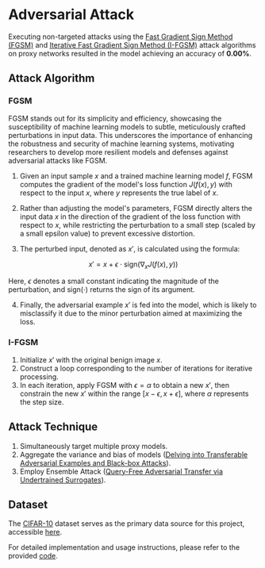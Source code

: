 # Adversarial Attack

Executing non-targeted attacks using the [Fast Gradient Sign Method (FGSM)](https://arxiv.org/abs/1412.6572) and [Iterative Fast Gradient Sign Method (I-FGSM)](https://arxiv.org/abs/1607.02533) attack algorithms on proxy networks resulted in the model achieving an accuracy of **0.00%**.

## Attack Algorithm
### FGSM
FGSM stands out for its simplicity and efficiency, showcasing the susceptibility of machine learning models to subtle, meticulously crafted perturbations in input data. This underscores the importance of enhancing the robustness and security of machine learning systems, motivating researchers to develop more resilient models and defenses against adversarial attacks like FGSM.

1. Given an input sample $x$ and a trained machine learning model $f$, FGSM computes the gradient of the model's loss function $J(f(x), y)$ with respect to the input $x$, where $y$ represents the true label of $x$.
   
2. Rather than adjusting the model's parameters, FGSM directly alters the input data $x$ in the direction of the gradient of the loss function with respect to $x$, while restricting the perturbation to a small step (scaled by a small epsilon value) to prevent excessive distortion.

3. The perturbed input, denoted as $x'$, is calculated using the formula:

$$x' = x + \epsilon \cdot \text{sign}(\nabla_x J(f(x), y))$$

Here, $\epsilon$ denotes a small constant indicating the magnitude of the perturbation, and $\text{sign}(\cdot)$ returns the sign of its argument.

4. Finally, the adversarial example $x'$ is fed into the model, which is likely to misclassify it due to the minor perturbation aimed at maximizing the loss.

### I-FGSM
1. Initialize $x'$ with the original benign image $x$.
2. Construct a loop corresponding to the number of iterations for iterative processing.
3. In each iteration, apply FGSM with $\epsilon = \alpha$ to obtain a new $x'$, then constrain the new $x'$ within the range $[x-\epsilon, x+\epsilon]$, where $\alpha$ represents the step size.

## Attack Technique
1. Simultaneously target multiple proxy models.
2. Aggregate the variance and bias of models ([Delving into Transferable Adversarial Examples and Black-box Attacks](https://arxiv.org/abs/1611.02770)).
3. Employ Ensemble Attack ([Query-Free Adversarial Transfer via Undertrained Surrogates](https://arxiv.org/abs/2007.00806)).

## Dataset
The [CIFAR-10](https://www.cs.toronto.edu/~kriz/cifar.html) dataset serves as the primary data source for this project, accessible [here](https://drive.google.com/file/d/19E0B_Cj2gCWSHiqI6wkFaHYXXXGVA0WR/view?usp=sharing).

For detailed implementation and usage instructions, please refer to the provided [code](https://github.com/Dawson-ma/Adversarial-Attack/blob/main/Adversarial_Attack.ipynb).
